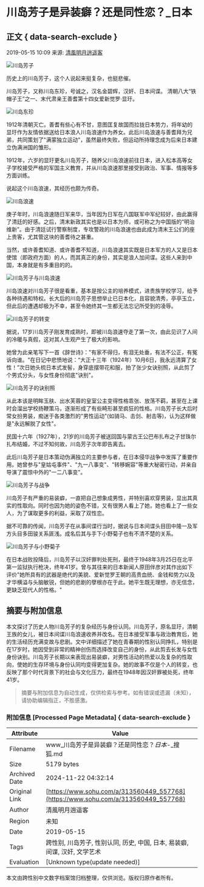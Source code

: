 # 川岛芳子是异装癖？还是同性恋？_日本

## 正文 { data-search-exclude }


2019-05-15 10:09 来源: [清風明月逍遥客](https://www.sohu.com/a/313560449_557768?spm=smpc.content-abroad.content.1.17322498789627PW33OT)

![川岛芳子](https://5b0988e595225.cdn.sohucs.com/images/20190513/51f96d8fdbd245abbf2d5cf50a44211c.jpg)

历史上的川岛芳子，这个人说起来挺复杂，也挺悲催。

川岛芳子，又称川岛东珍，号诚之，汉名金碧辉，汉奸、日本间谍。 清朝八大“铁帽子王”之一、末代肃亲王善耆第十四女爱新觉罗·显玗。

![川岛东珍](https://5b0988e595225.cdn.sohucs.com/images/20190513/261724d76b0549d6b9e4a2d3a64cf747.jpg)

1912年清朝灭亡。善耆有些心有不甘，意图匡复故国而拉拢日本势力，将年幼的显玗作为友情依据送给日本浪人川岛浪速作为养女。此后川岛浪速与善耆拜为兄弟，共同策划了"满蒙独立运动"，虽然最终失败，但运动所持理念成为后来日本建立伪满洲国的雏形。

1912年，六岁的显玗更名川岛芳子，随养父川岛浪速前往日本，进入松本高等女子学校接受严格的军国主义教育，并从川岛浪速那里接受到政治、军事、情报等多方面训练。

说起这个川岛浪速，其经历也颇为传奇。

![川岛浪速](https://5b0988e595225.cdn.sohucs.com/images/20190513/450e6ed565264603917d2a2d9f44f196.jpg)

庚子年时，川岛浪速随日军来华，当年因为日军在八国联军中军纪较好，由此赢得了清廷的好感。之后，清末新政其实也是以日本为师，或可称之为中国版的“明治维新”。由于清廷试行警察制度，专攻警政的川岛浪速也由此成为清末王公们的座上贵客，尤其管这块的善耆待之甚重。

当然，或许善耆知道、或许善耆不知道，川岛浪速其实既是日本军方的人又是日本使馆（即政府方面）的人，而其真正的身份，其实是浪人加间谍。这些人来到中国，本身就是有多重目的的。

![川岛芳子与川岛浪速](https://5b0988e595225.cdn.sohucs.com/images/20190513/407e9dff777242b78202ebc28566711e.jpg)

川岛浪速对川岛芳子很是看重，基本是按公主的培养模式，进贵族学校学习，给予各种待遇和特权。长大后的川岛芳子思想举止已日本化，且容貌清秀，亭亭玉立，但此后的遭遇却极为不幸，甚至令她终其一生都无法忘记所受到的凌辱。

![川岛芳子的转变](https://5b0988e595225.cdn.sohucs.com/images/20190513/70d25b34d0f64933b3167acae7b19968.jpg)

据说，17岁川岛芳子刚发育成熟时，即被川岛浪速夺走了第一次，由此见识了人间的冷暖与真假，这对其人生观产生了极大的影响。

她曾为此亲笔写下一首《辞世诗》："有家不得归，有泪无处垂，有法不公正，有冤诉向谁。"在日记中悲愤地说：“大正十三年（1924年）10月6日，我永远清算了女性！”次日她头梳日本式发髻，身穿底摆带花和服，拍了张少女诀别照，从此剪了个男式分头，与女性身份彻底"诀别"。

![川岛芳子的诀别照](https://5b0988e595225.cdn.sohucs.com/images/20190513/8166c4ab80ad478ebb1fa9bc3fb04230.jpg)

从此本该是明眸玉肤、出水芙蓉的皇室公主变得性格乖张、放荡不羁，甚至在上课时会溜出学校扬鞭策马，逐渐形成了有些畸形甚至疯狂的性格。川岛芳子长大后时常女扮男装，痴迷于各类激烈的"男性运动"(如骑马、击剑、射击等)，认为这样做是"永远解脱了女性"。

民国十六年（1927年），21岁的川岛芳子被送回国与蒙古王公巴布扎布之子甘珠尔扎布结婚，不过不知何故，川岛芳子次年即告离去。

此后川岛芳子是日本策动伪满独立的主要参与者，在日本侵华战争中发挥了重要作用。她曾参与"皇姑屯事件"、"九一八事变"、"转移婉容"等重大秘密行动，并亲自导演了震惊中外的"一二八事变"。

![川岛芳子与战争](https://5b0988e595225.cdn.sohucs.com/images/20190513/28b4fca02e9a48248f56e35665969d43.jpg)

川岛芳子有严重的易装癖，一直把自己想象成男性，并特别喜欢穿男装，显出其真实的性取向。同时也因为她的姿色不错，又有很男人看上了她，她也看上了一些女人，为了谋取更多的利益，采取了双性恋。

据不可靠的传闻，川岛芳子在从事间谍行当时，据说与日本间谍头目田中隆一及军方头目多田骏关系匪浅。成名后其与手下小野菊子也有不清不楚的关系。

![川岛芳子与小野菊子](https://5b0988e595225.cdn.sohucs.com/images/20190513/31cb549181d14be48732addba4af4970.jpg)

在日本战败投降后，川岛芳子以汉奸罪判处死刑，最终于1948年3月25日在北平第一监狱执行枪决，终年41岁。曾与其往来的日本新闻人原田伴彦对其作出如下评价"她所具有的武器是绝代的美貌、爱新觉罗王朝的高贵血统、金钱和势力以及才华横溢与头脑敏锐，但她的悲剧的孽根亦在于此。她平生既无理想，亦无信念，更缺乏现代人的性格。"

## 摘要与附加信息

<!-- tcd_abstract -->
本文探讨了历史人物川岛芳子的复杂经历与身份认同。川岛芳子，原名显玗，清朝王族的女儿，被日本间谍川岛浪速收养并改名。在日本接受军事与政治教育后，她的生活经历充满变故与悲剧。文中详细描述了她在青春期的性别认同挣扎，特别是在17岁时，她因受到非常的精神创伤而选择改变自己的身份，从此剪去长发与女性身份诀别。川岛芳子长期以来表现出易装癖，对男性活动的热爱以及复杂的性取向，使她的生存环境与身份认同均变得更加复杂。她的故事不仅是个人的转变，也反映了那个时代背景下的社会与文化压力，最终在1948年因汉奸罪被处死，终年41岁。
<!-- tcd_abstract_end -->

> 摘要与附加信息为自动生成，仅供检索与参考。如有错误或遗漏（未知），请协助编辑指正，不胜感激。

### 附加信息 [Processed Page Metadata] { data-search-exclude }

| Attribute       | Value                                  |
|-----------------|----------------------------------------|
| Filename        | www_川岛芳子是异装癖？还是同性恋？_日本_-_搜狐.md                             |
| Size            | 5179 bytes                           |
| Archived Date   | 2024-11-22 04:32:14                             |
| Original Link   | [https://www.sohu.com/a/313560449_557768](https://www.sohu.com/a/313560449_557768)                       |
| Author          | 清風明月逍遥客                               |
| Region          | 未知                               |
| Date            | 2019-05-15                                 |
| Tags            | 跨性别, 川岛芳子, 性别认同, 历史, 中国, 日本, 易装癖, 间谍, 汉奸, 文学艺术                                 |
| Evaluation            | [Unknown type(update needed)]                                 |
<!-- tcd_table_end -->

本文由跨性别中文数字档案馆归档整理，仅供浏览。版权归原作者所有。
